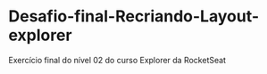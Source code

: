 # Desafio-final-Recriando-Layout-explorer
Exercício final do nível 02 do curso Explorer da RocketSeat
